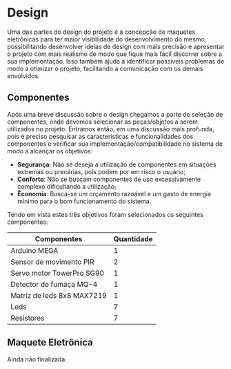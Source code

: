 # **Design**

Uma das partes do design do projeto é a concepção de maquetes eletrônicas para ter maior visibilidade do desenvolvimento do mesmo, possibilitando desenvolver ideias de design com mais precisão e apresentar o projeto com mais realismo de modo que fique mais fácil discorrer sobre a sua implementação. Isso também ajuda a identificar possíveis problemas de modo a otimizar o projeto, facilitando a comunicação com os demais envolvidos.

## **Componentes**

Após uma breve discussão sobre o design chegamos a parte de seleção de componentes, onde devemos selecionar as peças/objetos a serem utilizados no projeto. Entramos então, em uma discussão mais profunda, pois é preciso pesquisar as características e funcionalidades dos componentes e verificar sua implementação/compatibilidade no sistema de modo a alcançar os objetivos:
* **Segurança**: Não se deseja a utilização de componentes em situações extremas ou precárias, pois podem por em risco o usuário;
* **Conforto**: Não se buscam componentes de uso excessivamente complexo dificultando a utilização;
* **Êconomia**: Busca-se um orçamento razoável e um gasto de energia mínimo para o bom funcionamento do sistema.

Tendo em vista estes três objetivos foram selecionados os seguintes componentes:

| Componentes  |  Quantidade  |
| ------------------- | ------------------- |
|  Arduino MEGA |  1 |
|  Sensor de movimento PIR |  2 |
|  Servo motor TowerPro SG90 |  1 |
|  Detector de fumaça MQ-4 |  1 |
|  Matriz de leds 8x8 MAX7219 |  1 |
|  Leds |  7 |
|  Resistores |  7 |

## **Maquete Eletrônica**

Ainda não finalizada.
